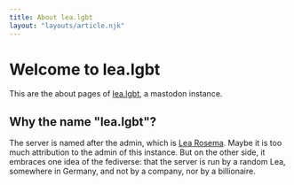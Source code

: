 ```yaml
---
title: About lea.lgbt
layout: "layouts/article.njk"
---
```


# Welcome to lea.lgbt

This are the about pages of [lea.lgbt](https://lea.lgbt), a mastodon instance.

## Why the name "lea.lgbt"?

The server is named after the admin, which is [Lea Rosema](https://lea.codes). Maybe it is too much attribution to the admin of this instance. But on the other side, it embraces one idea of the fediverse: that the server is run by a random Lea, somewhere in Germany, and not by a company, nor by a billionaire.

